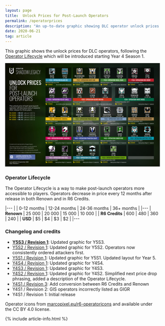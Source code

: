 ```yaml
---
layout: page
title:  Unlock Prices for Post-Launch Operators
permalink: /operatorprices
description: "An up-to-date graphic showing DLC operator unlock prices."
date: 2020-06-21
tag: article
---
```


This graphic shows the unlock prices for DLC operators, following the [Operator Lifecycle](#operator-lifecycle) which will be introduced starting Year 4 Season 1.

[![Graphics on DLC Operator Unlock Prices](/assets/images/operator-prices/OperatorPrices-Y5S3.jpg)](/assets/images/operator-prices/OperatorPrices-Y5S3.jpg)

### Operator Lifecycle

The Operator Lifecycle is a way to make post-launch operators more accessible to players. Operators decrease in price every 12 months after release in both Renown and in R6 Credits. 

|---
|                | 0-12 months | 12-24 months | 24-36 months | 36+ months |
|---
| **Renown**     | 25 000      | 20 000       | 15 000       | 10 000     |
| **R6 Credits** | 600         | 480          | 360          | 240        |
| **USD**        | $5          | $4           | $3           | $2         |
|---

### Changelog and credits

* **[Y5S3 / Revision 1](/assets/images/operator-prices/OperatorPrices-Y5S3.jpg)**: Updated graphic for Y5S3. 
* [Y5S2 / Revision 1](/assets/images/operator-prices/OperatorPrices-Y5S2.jpg): Updated graphic for Y5S2. Operators now consistently ordered attackers first.
* [Y5S1 / Revision 1](/assets/images/operator-prices/OperatorPrices-Y5S1.jpg): Updated graphic for Y5S1. Updated layout for Year 5. 
* [Y4S4 / Revision 1](/assets/images/operator-prices/OperatorPricesY4S4.jpg): Updated graphic for Y4S4. 
* [Y4S3 / Revision 1](/assets/images/operator-prices/OperatorPricesY4S3.jpg): Updated graphic for Y4S3. 
* [Y4S2 / Revision 1](assets/images/operator-prices/OperatorPricesY4S2.png): Updated graphic for Y4S2. Simplified next price drop phrasing, added a description of the Operator Lifecycle. 
* [Y4S1 / Revision 3](assets/images/operator-prices/OperatorPricesY4S1.png): Add conversion between R6 Credits and Renown
* Y4S1 / Revision 2: GIS operators incorrectly listed as GIGR
* Y4S1 / Revision 1: Initial release

Operator icons from [marcopixel.eu/r6-operatoricons](https://marcopixel.eu/r6-operatoricons/) and available under the CC BY 4.0 license.

{% include article-info.html %}
